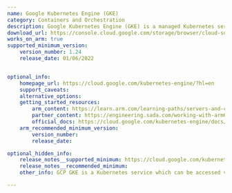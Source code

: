 ```yaml
---
name: Google Kubernetes Engine (GKE)
category: Containers and Orchestration
description: Google Kubernetes Engine (GKE) is a managed Kubernetes service that allows users to run containerized applications at scale using Google's infrastructure.
download_url: https://console.cloud.google.com/storage/browser/cloud-sdk-release;tab=objects?_ga=2.118271305.1562148867.1713173610-257887511.1712659499&prefix=&forceOnObjectsSortingFiltering=true
works_on_arm: true
supported_minimum_version:
    version_number: 1.24
    release_date: 01/06/2022


optional_info:
    homepage_url: https://cloud.google.com/kubernetes-engine/?hl=en
    support_caveats:
    alternative_options:
    getting_started_resources:
        arm_content: https://learn.arm.com/learning-paths/servers-and-cloud-computing/gke/
        partner_content: https://engineering.sada.com/working-with-arm64-machines-on-google-kubernetes-engine-8667984c566e
        official_docs: https://cloud.google.com/kubernetes-engine/docs/concepts/arm-on-gke
    arm_recommended_minimum_version:
        version_number:
        release_date:

optional_hidden_info:
    release_notes__supported_minimum: https://cloud.google.com/kubernetes-engine/docs/concepts/arm-on-gke#arm-requirements-limitations
    release_notes__recommended_minimum:
    other_info: GCP GKE is a Kubernetes service which can be accessed via the gcloud CLI. "gcloud" can be downloaded from [here](https://console.cloud.google.com/storage/browser/cloud-sdk-release;tab=objects?_ga=2.118271305.1562148867.1713173610-257887511.1712659499&prefix=&forceOnObjectsSortingFiltering=true).

---
```

